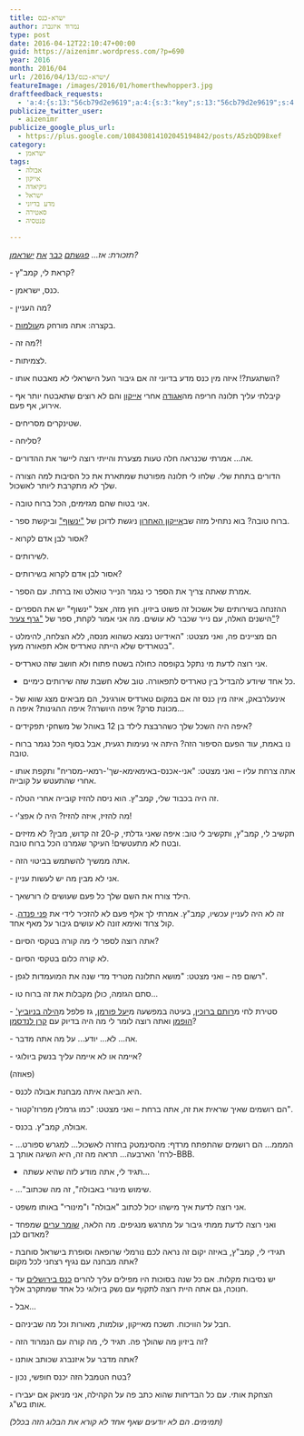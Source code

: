 ```yaml
---
title: ישרא-כנס
author: נמרוד איזנברג
type: post
date: 2016-04-12T22:10:47+00:00
guid: https://aizenimr.wordpress.com/?p=690
year: 2016
month: 2016/04
url: /2016/04/13/ישרא-כנס/
featureImage: /images/2016/01/homerthewhopper3.jpg
draftfeedback_requests:
  - 'a:4:{s:13:"56cb79d2e9619";a:4:{s:3:"key";s:13:"56cb79d2e9619";s:4:"time";s:10:"1456175570";s:7:"user_id";s:8:"91501967";s:7:"revoked";s:1:"1";}s:13:"56f9501053114";a:4:{s:3:"key";s:13:"56f9501053114";s:4:"time";s:10:"1459179536";s:7:"user_id";s:8:"91501967";s:7:"revoked";s:1:"1";}s:13:"5709231d50287";a:4:{s:3:"key";s:13:"5709231d50287";s:4:"time";s:10:"1460216605";s:7:"user_id";s:8:"91501967";s:7:"revoked";s:1:"1";}s:13:"570deae0d3be2";a:3:{s:3:"key";s:13:"570deae0d3be2";s:4:"time";s:10:"1460529888";s:7:"user_id";s:8:"91501967";}}'
publicize_twitter_user:
  - aizenimr
publicize_google_plus_url:
  - https://plus.google.com/108430814102045194842/posts/A5zbQD98xef
category:
  - ישראמן
tags:
  - אבולה
  - אייקון
  - גיקיאדה
  - ישראל
  - מדע בדיוני
  - סאטירה
  - פנטסיה

---
```

_<span lang="he-IL">תזכורת: אז… <a href="/2016/01/06/%d7%99%d7%a9%d7%a8%d7%90%d7%9e%d7%9f/">פגשתם</a> <a href="/2016/01/11/%d7%99%d7%a9%d7%a8%d7%90%d7%9e%d7%9f-%d7%95%d7%94%d7%9e%d7%99%d7%9d-%d7%94%d7%9b%d7%91%d7%93%d7%99%d7%9d/">כבר</a> <a href="/2016/01/12/%d7%99%d7%a9%d7%a8%d7%90-%d7%a9%d7%a0%d7%95%d7%a8/">את</a> <a href="/2016/02/19/%d7%99%d7%a9%d7%a8%d7%90%d7%9e%d7%9f-%d7%95%d7%94%d7%94%d7%a9%d7%92%d7%97%d7%94-%d7%94%d7%a2%d7%9c%d7%99%d7%95%d7%a0%d7%94/">ישראמן</a></span><span lang="en-US">?</span>_

<span lang="en-US">- </span><span lang="he-IL">קראת לי</span><span lang="en-US">, </span><span lang="he-IL">קמב</span><span lang="en-US">"</span><span lang="he-IL">ץ</span><span lang="en-US">?</span>

<span lang="en-US">- </span><span lang="he-IL">כנס</span><span lang="en-US">, </span><span lang="he-IL">ישראמן</span><span lang="en-US">.</span>

<span lang="en-US">- </span><span lang="he-IL">מה העניין</span><span lang="en-US">?</span>

<span lang="en-US">- בקצרה: </span><span lang="he-IL">אתה מורחק מ<a href="http://olamot-con.org.il">עולמות</a></span><span lang="en-US">.</span>

<span lang="en-US">- </span><span lang="he-IL">מה זה</span><span lang="en-US">?!</span>

<span lang="en-US">- </span><span lang="he-IL">לצמיתות</span><span lang="en-US">.</span>

<span lang="en-US">- </span><span lang="he-IL">השתגעת</span><span lang="en-US">?! </span><span lang="he-IL">איזה מין כנס מדע בדיוני זה אם גיבור העל הישראלי לא מאבטח אותו</span><span lang="en-US">?</span>

<span lang="en-US">- </span><span lang="he-IL">קיבלתי עליך תלונה חריפה מה<a href="http://www.sf-f.org.il">אגודה</a> אחרי <a href="http://iconfestival.org.il">אייקון</a> והם לא רוצים שתאבטח יותר אף אירוע, אף פעם.</span>

<span lang="en-US">- </span><span lang="he-IL">שטינקרים מסריחים</span><span lang="en-US">.</span>

<span lang="en-US">- </span><span lang="he-IL">סליחה</span><span lang="en-US">?</span>

<span lang="en-US">- </span><span lang="he-IL">אה… אמרתי שכנראה חלה טעות מצערת והייתי רוצה ליישר את ההדורים</span><span lang="en-US">.</span>

<span lang="en-US">- </span><span lang="he-IL">הדורים בתחת שלי</span><span lang="en-US">. </span><span lang="he-IL">שלחו לי תלונה מפורטת שמתארת את כל הסיבות למה הצורה שלך לא מתקרבת ליותר לאשכול</span><span lang="en-US">.</span>

<span lang="en-US">- </span><span lang="he-IL">אני בטוח שהם מגזימים</span><span lang="en-US">, </span><span lang="he-IL">הכל ברוח טובה</span><span lang="en-US">.</span>

<span lang="en-US">- </span><span lang="he-IL">ברוח טובה</span><span lang="en-US">? </span><span lang="he-IL">בוא נתחיל מזה שב<a href="/2015/10/06/%d7%a8%d7%a1%d7%99%d7%a1%d7%99%d7%9d-%d7%9e%d7%90%d7%99%d7%99%d7%a7%d7%95%d7%9f-2015/">אייקון האחרון</a> ניגשת לדוכן של </span>[<span lang="en-US">"</span><span lang="he-IL">ינשוף</span><span lang="en-US">"</span>][1] <span lang="he-IL">וביקשת ספר</span><span lang="en-US">.</span>

<span lang="en-US">- </span><span lang="he-IL">אסור לבן אדם לקרוא</span><span lang="en-US">?</span>

<span lang="en-US">- </span><span lang="he-IL">לשירותים</span><span lang="en-US">.</span>

<span lang="en-US">- </span><span lang="he-IL">אסור לבן אדם לקרוא בשירותים</span><span lang="en-US">?</span>

<span lang="en-US">- </span><span lang="he-IL">אמרת שאתה צריך את הספר כי נגמר הנייר טואלט ואז ברחת</span><span lang="en-US">. </span><span lang="he-IL">עם הספר</span><span lang="en-US">.</span>

<span lang="en-US">- </span><span lang="he-IL">ההזנחה בשירותים של אשכול זה פשוט ביזיון</span><span lang="en-US">. </span><span lang="he-IL">חוץ מזה</span><span lang="en-US">, </span><span lang="he-IL">אצל </span><span lang="en-US">"</span><span lang="he-IL">ינשוף</span><span lang="en-US">" </span><span lang="he-IL">יש את הספרים הישנים האלה, עם נייר שכבר לא עושים</span><span lang="en-US">. </span><span lang="he-IL">מה אני אמור לקחת</span><span lang="en-US">, </span><span lang="he-IL">ספר של </span>[<span lang="en-US">"</span><span lang="he-IL">גרף צעיר</span>][2]<span lang="en-US"><a href="https://www.facebook.com/GraffYoung">"</a>?</span>

<span lang="en-US">- </span><span lang="he-IL">הם מציינים פה</span><span lang="en-US">, </span><span lang="he-IL">ואני מצטט</span><span lang="en-US">: "</span><span lang="he-IL">האידיוט נמצא כשהוא מנסה</span><span lang="en-US">, </span><span lang="he-IL">ללא הצלחה</span><span lang="en-US">, </span><span lang="he-IL">להימלט בטארדיס שלא הייתה טארדיס אלא תפאורה מעץ</span><span lang="en-US">".</span>

<span lang="en-US">- </span><span lang="he-IL">אני רוצה לדעת מי נתקל בקופסה כחולה בשטח פתוח ולא חושב שזה טארדיס</span><span lang="en-US">.</span>

- כל אחד שיודע להבדיל בין טארדיס לתפאורה. טוב שלא חשבת שזה שירותים כימיים.

<span lang="he-IL">- אינעלרבאק, </span><span lang="he-IL">איזה מין כנס זה אם במקום טארדיס אורגינל, הם מביאים מצג שווא של מכונת סרק</span><span lang="en-US">? </span><span lang="he-IL">איפה היושרה? איפה ההגינות? איפה ה...</span>

<span lang="en-US">- איפה היה השכל שלך כשהרבצת לילד בן 12 ב</span><span lang="he-IL">אוהל של משחקי תפקידים?</span>

<span lang="en-US">- נו באמת, עוד הפעם הסיפור הזה?</span><span lang="en-US"> </span><span lang="he-IL">היתה אי נעימות רגעית, אבל בסוף הכל נגמר ברוח טובה</span><span lang="en-US">.</span>

<span lang="en-US">- </span><span lang="he-IL">אתה צרחת עליו</span><span lang="en-US"> – </span><span lang="he-IL">ואני מצטט</span><span lang="en-US">: "</span><span lang="he-IL">אני</span><span lang="en-US">-</span><span lang="he-IL">אכנס</span><span lang="en-US">-</span><span lang="he-IL">באימאימא</span><span lang="en-US">-</span><span lang="he-IL">שך</span><span lang="en-US">'-</span><span lang="he-IL">רמאי</span><span lang="en-US">-</span><span lang="he-IL">מסריח</span><span lang="en-US">" </span><span lang="he-IL">ותקפת אותו אחרי שהתעטש על קובייה</span><span lang="en-US">.</span>

<span lang="en-US">- </span><span lang="he-IL">זה היה בכבוד שלי, קמב"ץ. </span><span lang="he-IL">הוא ניסה להזיז קובייה אחרי הטלה</span><span lang="en-US">.</span>

<span lang="en-US">- מה להזיז, איזה להזיז? </span><span lang="he-IL">היה לו אפצ</span><span lang="en-US">'</span><span lang="he-IL">י</span><span lang="en-US">!</span>

<span lang="en-US">- </span><span lang="he-IL">תקשיב לי</span><span lang="en-US">, </span><span lang="he-IL">קמב</span><span lang="en-US">"</span><span lang="he-IL">ץ</span><span lang="en-US">, </span><span lang="he-IL">ותקשיב לי טוב</span><span lang="en-US">: </span><span lang="he-IL">איפה שאני גדלתי</span><span lang="en-US">, </span><span lang="he-IL">ק</span><span lang="en-US">-20 </span><span lang="he-IL">זה קדוש</span><span lang="en-US">, </span><span lang="he-IL">מבין</span><span lang="en-US">? </span><span lang="he-IL">לא מזיזים ובטח לא מתעטשים!</span><span lang="en-US"> </span><span lang="he-IL">העיקר שגמרנו הכל ברוח טובה</span><span lang="en-US">.</span>

<span lang="en-US">- </span><span lang="he-IL">אתה ממשיך להשתמש בביטוי הזה</span><span lang="en-US">.</span>

<span lang="en-US">- </span><span lang="he-IL">אני לא מבין מה יש לעשות עניין</span><span lang="en-US">.</span>

<span lang="en-US">- </span><span lang="he-IL">הילד צורח את השם שלך כל פעם שעושים לו רורשאך.</span>

<span lang="en-US">- זה לא היה לעניין עכשיו, קמב"ץ. </span><span lang="he-IL">אמרתי לך אלף פעם לא להזכיר לידי את <a href="http://dc.wikia.com/wiki/Walter_Kovacs_(Watchmen)">פני פנדה</a></span><span lang="en-US">. </span><span lang="he-IL">קול צרוד ואימא זונה לא עושים גיבור על מאף אחד</span><span lang="en-US">.</span>

<span lang="en-US">- </span><span lang="he-IL">אתה רוצה לספר לי מה קורה בטקסי הסיום</span><span lang="en-US">?</span>

<span lang="en-US">- </span><span lang="he-IL">לא קורה כלום בטקסי הסיום.</span>

<span lang="en-US">- </span><span lang="he-IL">רשום פה – ואני מצטט</span><span lang="en-US">: "</span><span lang="he-IL">מושא התלונה מטריד מדי שנה</span><span lang="en-US"> את ה</span><span lang="he-IL">מועמדות לגפן</span><span lang="en-US">".</span>

<span lang="en-US">- </span><span lang="he-IL">סתם הגזמה</span><span lang="en-US">, </span><span lang="he-IL">כולן מקבלות את זה ברוח טו</span><span lang="en-US">...</span>

<span lang="en-US">- </span><span lang="he-IL">סטירת לחי מ<a href="http://rotemwrites.com/">רותם ברוכין</a></span><span lang="en-US">, </span><span lang="he-IL">בעיטה במפשעה מ<a href="http://www.yaelfurman.co.il/">יעל פורמן</a></span><span lang="en-US">, </span><span lang="he-IL">גז פלפל מ<a href="https://vandersister.wordpress.com/">הילה בניוביץ</a></span>[<span lang="en-US">' </span><span lang="he-IL">הופמן</span>][3] <span lang="he-IL">ואתה רוצה לומר לי מה היה בדיוק עם <a href="http://www.realitybugs.me/">קרן לנדסמן</a></span><span lang="en-US">?</span>

<span lang="en-US">- </span><span lang="he-IL">אה… לא... יודע... על מה אתה מדבר</span><span lang="en-US">.</span>

<span lang="en-US">- </span><span lang="he-IL">איימה או לא איימה עליך בנשק ביולוגי</span><span lang="en-US">?</span>

<span lang="en-US">(</span><span lang="he-IL">פאוזה</span><span lang="en-US">)</span>

<span lang="en-US">- </span><span lang="he-IL">היא הביאה איתה מבחנת אבולה לכנס.</span>

<span lang="en-US">- </span><span lang="he-IL">הם רושמים שאיך שראית את זה, אתה ברחת – ואני מצטט</span><span lang="en-US">: "</span><span lang="he-IL">כמו גרמלין מפרוז</span><span lang="en-US">'</span><span lang="he-IL">קטור</span><span lang="en-US">".</span>

<span lang="en-US">- </span><span lang="he-IL">אבולה</span><span lang="en-US">, </span><span lang="he-IL">קמב</span><span lang="en-US">"</span><span lang="he-IL">ץ</span><span lang="en-US">. </span><span lang="he-IL">בכנס</span><span lang="en-US">.</span>

<span lang="en-US">- המממ... </span><span lang="he-IL">הם רושמים שהתפתח </span><span lang="he-IL">מרדף: מהסינמטק בחזרה לאשכול… למגרש ספורט… לרח<span lang="en-US">' </span><span lang="he-IL">הארבעה… תראה מה זה</span><span lang="en-US">, </span><span lang="he-IL">היא השיגה אותך ב</span><span lang="en-US">-BBB.</span></span>

- תגיד לי, אתה מודע לזה שהיא עשתה...

<span lang="en-US">- ..."שימוש מינורי באבולה", </span><span lang="he-IL">זה מה שכתוב.<br /> </span>

<span lang="en-US">- </span><span lang="he-IL">אני רוצה לדעת איך מישהו יכול לכתוב </span><span lang="en-US">"</span><span lang="he-IL">אבולה</span><span lang="en-US">" </span><span lang="he-IL">ו</span><span lang="en-US">"</span><span lang="he-IL">מינורי</span><span lang="en-US">" </span><span lang="he-IL">באותו משפט</span><span lang="en-US">.</span>

<span lang="en-US">- </span><span lang="he-IL">ואני רוצה לדעת ממתי גיבור על מתרגש מנגיפים</span><span lang="en-US">. </span><span lang="he-IL">מה הלאה,</span><span lang="en-US"> </span><span lang="he-IL"><a href="http://rotemwrites.com/?page_id=119">שומר ערים</a> שמפחד מאדום לבן</span><span lang="en-US">?</span>

<span lang="en-US">- </span><span lang="he-IL">תגידי לי</span><span lang="en-US">, </span><span lang="he-IL">קמב</span><span lang="en-US">"</span><span lang="he-IL">ץ</span><span lang="en-US">, </span><span lang="he-IL">באיזה יקום זה נראה לכם נורמלי שרופאה וסופרת בישראל סוחבת אתה מבחנה עם נגיף רצחני לכל מקום</span><span lang="en-US">?</span>

<span lang="en-US">- </span><span lang="he-IL">יש נסיבות מקלות</span><span lang="he-IL">. אם כל שנה בסוכות היו מפילים עליך להרים <a href="http://meorot.sf-f.org.il">כנס בירושלים</a> עד חנוכה</span><span lang="en-US">, </span><span lang="he-IL">גם אתה היית רוצה לתקוף עם נשק ביולוגי כל אחד שמתקרב אליך</span><span lang="en-US">.</span>

<span lang="en-US">- </span><span lang="he-IL">אבל...</span>

<span lang="en-US">- חבל על הוויכוח. </span><span lang="he-IL">תשכח מאייקון</span><span lang="en-US">, </span><span lang="he-IL">עולמות</span><span lang="en-US">, </span><span lang="he-IL">מאורות וכל מה שביניהם</span><span lang="en-US">.</span>

<span lang="en-US">- </span><span lang="he-IL">זה ביזיון מה שהולך פה</span><span lang="en-US">. </span><span lang="he-IL">תגיד לי</span><span lang="en-US">, </span><span lang="he-IL">מה קורה עם הנמרוד הזה</span><span lang="en-US">?</span>

<span lang="en-US">- </span><span lang="he-IL">אתה מדבר על איזנברג שכותב אותנו</span><span lang="en-US">?</span>

<span lang="en-US">- </span><span lang="he-IL">בטח הטמבל הזה יכנס חופשי</span><span lang="en-US">, </span><span lang="he-IL">נכון</span><span lang="en-US">?</span>

<span lang="en-US">- </span><span lang="he-IL">הצחקת אותי</span><span lang="en-US">. </span><span lang="he-IL">עם כל הבדיחות שהוא כתב פה על הקהילה</span><span lang="en-US">, </span><span lang="he-IL">אני מניאק אם יעבירו אותו בש</span><span lang="en-US">"</span><span lang="he-IL">ג</span><span lang="en-US">.</span>

_<span lang="en-US">(</span><span lang="he-IL">תמימים</span><span lang="en-US">. </span><span lang="he-IL">הם לא יודעים שאף אחד לא קורא את הבלוג הזה בכלל</span><span lang="en-US">)</span>_

 [1]: http://www.yanshuf-books.co.il
 [2]: https://www.facebook.com/GraffYoung
 [3]: https://vandersister.wordpress.com/
